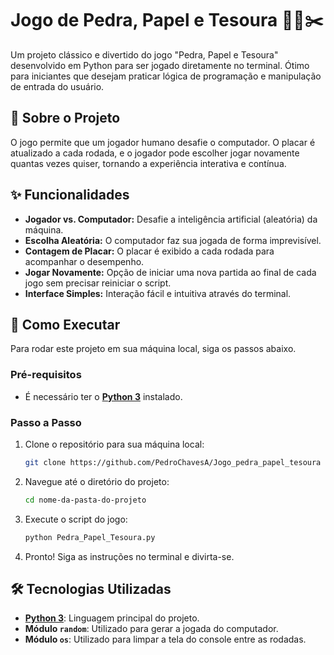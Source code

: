 # Jogo de Pedra, Papel e Tesoura 🗿📄✂️

Um projeto clássico e divertido do jogo "Pedra, Papel e Tesoura" desenvolvido em Python para ser jogado diretamente no terminal. Ótimo para iniciantes que desejam praticar lógica de programação e manipulação de entrada do usuário.

## 🌟 Sobre o Projeto

O jogo permite que um jogador humano desafie o computador. O placar é atualizado a cada rodada, e o jogador pode escolher jogar novamente quantas vezes quiser, tornando a experiência interativa e contínua.

## ✨ Funcionalidades

- **Jogador vs. Computador:** Desafie a inteligência artificial (aleatória) da máquina.
- **Escolha Aleatória:** O computador faz sua jogada de forma imprevisível.
- **Contagem de Placar:** O placar é exibido a cada rodada para acompanhar o desempenho.
- **Jogar Novamente:** Opção de iniciar uma nova partida ao final de cada jogo sem precisar reiniciar o script.
- **Interface Simples:** Interação fácil e intuitiva através do terminal.

## 🚀 Como Executar

Para rodar este projeto em sua máquina local, siga os passos abaixo.

### Pré-requisitos

- É necessário ter o **[Python 3](https://www.python.org/downloads/)** instalado.

### Passo a Passo

1.  Clone o repositório para sua máquina local:
    ```bash
    git clone https://github.com/PedroChavesA/Jogo_pedra_papel_tesoura
    ```

2.  Navegue até o diretório do projeto:
    ```bash
    cd nome-da-pasta-do-projeto
    ```

3.  Execute o script do jogo:
    ```bash
    python Pedra_Papel_Tesoura.py
    ```

4.  Pronto! Siga as instruções no terminal e divirta-se.

## 🛠️ Tecnologias Utilizadas

- **[Python 3](https://www.python.org/)**: Linguagem principal do projeto.
- **Módulo `random`**: Utilizado para gerar a jogada do computador.
- **Módulo `os`**: Utilizado para limpar a tela do console entre as rodadas.
